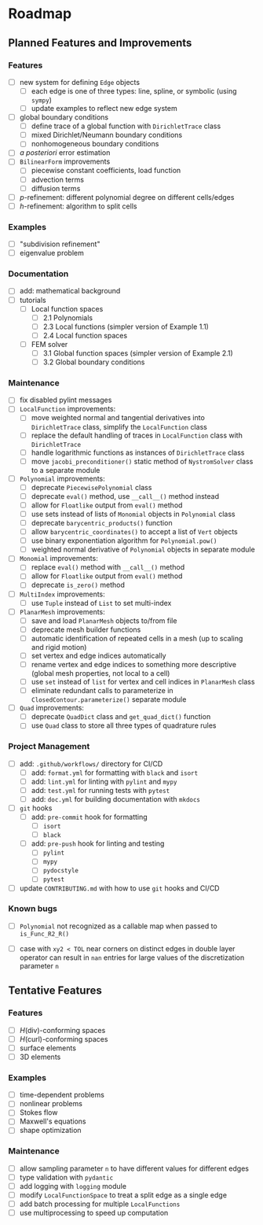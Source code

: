 # Roadmap


## Planned Features and Improvements

### Features
- [ ] new system for defining `Edge` objects
  - [ ] each edge is one of three types: line, spline, or symbolic (using `sympy`)
  - [ ] update examples to reflect new edge system
- [ ] global boundary conditions
    - [ ] define trace of a global function with `DirichletTrace` class
    - [ ] mixed Dirichlet/Neumann boundary conditions
    - [ ] nonhomogeneous boundary conditions
- [ ] *a posteriori* error estimation
- [ ] `BilinearForm` improvements
    - [ ] piecewise constant coefficients, load function
    - [ ] advection terms
    - [ ] diffusion terms
- [ ] $p$-refinement: different polynomial degree on different cells/edges
- [ ] $h$-refinement: algorithm to split cells

### Examples
- [ ] "subdivision refinement"
- [ ] eigenvalue problem

### Documentation
- [ ] add: mathematical background
- [ ] tutorials
    - [ ] Local function spaces
        - [ ] 2.1 Polynomials
        - [ ] 2.3 Local functions (simpler version of Example 1.1)
        - [ ] 2.4 Local function spaces
    - [ ] FEM solver
        - [ ] 3.1 Global function spaces (simpler version of Example 2.1)
        - [ ] 3.2 Global boundary conditions

### Maintenance
- [ ] fix disabled pylint messages
- [ ] `LocalFunction` improvements:
  - [ ] move weighted normal and tangential derivatives into `DirichletTrace`
  class, simplify the `LocalFunction` class
  - [ ] replace the default handling of traces in `LocalFunction` class with `DirichletTrace`
  - [ ] handle logarithmic functions as instances of `DirichletTrace` class
  - [ ] move `jacobi_preconditioner()` static method of `NystromSolver` class to a separate module
- [ ] `Polynomial` improvements:
  - [ ] deprecate `PiecewisePolynomial` class
  - [ ] deprecate `eval()` method, use `__call__()` method instead
  - [ ] allow for `Floatlike` output from `eval()` method
  - [ ] use sets instead of lists of `Monomial` objects in `Polynomial` class
  - [ ] deprecate `barycentric_products()` function
  - [ ] allow `barycentric_coordinates()` to accept a list of `Vert` objects
  - [ ] use binary exponentiation algorithm for `Polynomial.pow()`
  - [ ] weighted normal derivative of `Polynomial` objects in separate module
- [ ] `Monomial` improvements:
  - [ ] replace `eval()` method with `__call__()` method
  - [ ] allow for `Floatlike` output from `eval()` method
  - [ ] deprecate `is_zero()` method
- [ ] `MultiIndex` improvements:
  - [ ] use `Tuple` instead of `List` to set multi-index
- [ ] `PlanarMesh` improvements:
  - [ ] save and load `PlanarMesh` objects to/from file
  - [ ] deprecate mesh builder functions
  - [ ] automatic identification of repeated cells in a mesh (up to scaling
    and rigid motion)
  - [ ] set vertex and edge indices automatically
  - [ ] rename vertex and edge indices to something more descriptive (global mesh
  properties, not local to a cell)
  - [ ] use `set` instead of `list` for vertex and cell indices in `PlanarMesh`
  class
  - [ ] eliminate redundant calls to parameterize in `ClosedContour.parameterize()`
  separate module
- [ ] `Quad` improvements:
  - [ ] deprecate `QuadDict` class and `get_quad_dict()` function
  - [ ] use `Quad` class to store all three types of quadrature rules

### Project Management
- [ ] add: `.github/workflows/` directory for CI/CD
  - [ ] add: `format.yml` for formatting with `black` and `isort`
  - [ ] add: `lint.yml` for linting with `pylint` and `mypy`
  - [ ] add: `test.yml` for running tests with `pytest`
  - [ ] add: `doc.yml` for building documentation with `mkdocs`
- [ ] `git` hooks
  - [ ] add: `pre-commit` hook for formatting
    - [ ] `isort`
    - [ ] `black`
  - [ ] add: `pre-push` hook for linting and testing
    - [ ] `pylint`
    - [ ] `mypy`
    - [ ] `pydocstyle`
    - [ ] `pytest`
- [ ] update `CONTRIBUTING.md` with how to use `git` hooks and CI/CD

### Known bugs
- [ ] `Polynomial` not recognized as a callable map when passed to
  `is_Func_R2_R()`
- [ ] case with `xy2 < TOL` near corners on distinct edges in double layer
  operator can result in `nan` entries for large values of the discretization
  parameter `n`


## Tentative Features

### Features
- [ ] $H$(div)-conforming spaces
- [ ] $H$(curl)-conforming spaces
- [ ] surface elements
- [ ] 3D elements

### Examples
- [ ] time-dependent problems
- [ ] nonlinear problems
- [ ] Stokes flow
- [ ] Maxwell's equations
- [ ] shape optimization

### Maintenance
- [ ] allow sampling parameter `n` to have different values for different edges
- [ ] type validation with `pydantic`
- [ ] add logging with `logging` module
- [ ] modify `LocalFunctionSpace` to treat a split edge as a single edge
- [ ] add batch processing for multiple `LocalFunctions`
- [ ] use multiprocessing to speed up computation